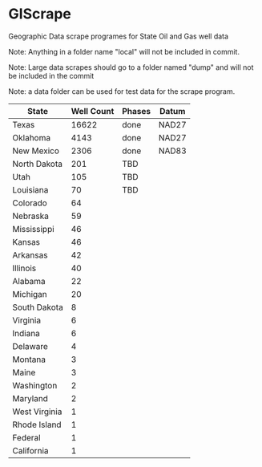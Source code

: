 # GIScrape
Geographic Data scrape programes for State Oil and Gas well data

Note: Anything in a folder name "local" will not be included in commit.

Note: Large data scrapes should go to a folder named "dump" and will not be included in the commit

Note: a data folder can be used for test data for the scrape program.

| State	| Well Count	| Phases	| Datum |
| --- | --- | --- | --- |
| Texas	| 16622	| done	| NAD27 |
| Oklahoma	| 4143	| done	| NAD27 |
| New Mexico	| 2306	| done	| NAD83 |
| North Dakota	| 201	| TBD	|
| Utah	| 105	| TBD	||
| Louisiana	| 70	| TBD	|
| Colorado	| 64 ||
| Nebraska	| 59	||	
| Mississippi	| 46	||	
| Kansas	| 46		||
| Arkansas	| 42		||
| Illinois	| 40		||
| Alabama	| 22		||
| Michigan	| 20		||
| South Dakota	| 8		||
| Virginia	| 6		||
| Indiana	| 6		||
| Delaware	| 4		||
| Montana	| 3		||
| Maine	| 3		||
| Washington	| 2	||	
| Maryland	| 2		||
| West Virginia	| 1	||	
| Rhode Island	| 1		||
| Federal	| 1		||
| California	| 1 ||		

